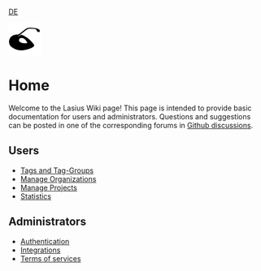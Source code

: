 [DE](DE%3AHome)

![Logo](images/lasius.svg)

# Home

Welcome to the Lasius Wiki page!
This page is intended to provide basic documentation for users and administrators. Questions and suggestions can be posted in one of the corresponding forums in [Github discussions](https://github.com/tegonal/Lasius/discussions).

## Users

- [Tags and Tag-Groups](Tags)
- [Manage Organizations](Organizations)
- [Manage Projects](Projects)
- [Statistics](Statistics)

## Administrators

- [Authentication](Auth)
- [Integrations](Integrations)
- [Terms of services](TOS)
